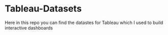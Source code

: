 # Tableau-Datasets #

Here in this repo you can find the datastes for Tableau which I used to build interactive dashboards      
 
 
